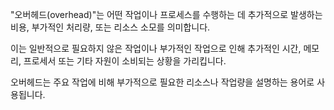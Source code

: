 "오버헤드(overhead)"는 어떤 작업이나 프로세스를 수행하는 데 추가적으로 발생하는 비용, 부가적인 처리량, 또는 리소스 소모를 의미합니다. 

이는 일반적으로 필요하지 않은 작업이나 부가적인 작업으로 인해 추가적인 시간, 메모리, 프로세서 또는 기타 자원이 소비되는 상황을 가리킵니다. 

오버헤드는 주요 작업에 비해 부가적으로 필요한 리소스나 작업량을 설명하는 용어로 사용됩니다.